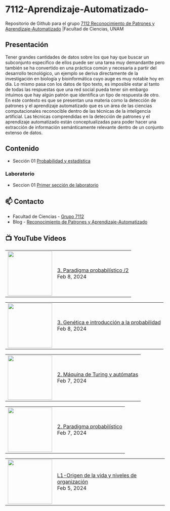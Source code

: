 # 7112-Aprendizaje-Automatizado-
Repositorio de Github para el grupo   [7112 Reconocimiento de Patrones y Aprendizaje-Automatizado](https://www.fciencias.unam.mx/docencia/horarios/presentacion/347481) |Facultad de Ciencias, UNAM

## Presentación
Tener grandes cantidades de datos sobre los que hay que buscar un subconjunto específico de ellos puede ser una tarea muy demandantte pero también se ha convertido en una práctica común y necesaria a partir del desarrollo tecnológico, un ejemplo se deriva directamente de la investigación en biología y bioinformática cuyo auge es muy notable hoy en día. Lo mismo pasa con los datos de tipo texto, es imposible estar al tanto de todas las respuestas que una red social pueda tener sin embargo intuimos que hay algún patrón que identifica un tipo de respuesta de otro. En este contexto es que se presentan una materia como la detección de patrones y el aprendizaje automatizado que es un área de las ciencias computacionales reconocible dentro de las técnicas de la inteligencia artificial. Las técnicas comprendidas en la detección de patrones y el aprendizaje automatizado están conceptualizadas para poder hacer una extracción de información semánticamente relevante dentro de un conjunto extenso de datos.

## Contenido
- Sección 01  [Probabilidad y estadística](https://github.com/7122-Aprendizaje-Automatizado/7112-Aprendizaje-Automatizado-/tree/main/Secci%C3%B3n%2001%20Probabilidad%20y%20Estadistica)

### Laboratorio
- Seccion 01  [Primer sección de laboratorio](https://github.com/7122-Aprendizaje-Automatizado/7112-Aprendizaje-Automatizado-/tree/main/Secci%C3%B3n01-Laboratorio)


## 📫 Contacto
- Facultad de Ciencias - [Grupo 7112](https://www.fciencias.unam.mx/docencia/horarios/presentacion/347481)
- Blog - [Reconocimiento de Patrones y Aprendizaje-Automatizado](https://sites.google.com/view/patronesciencias/inicio)

##  📺 	YouTube Videos
<!-- BLOG-POST-LIST:START --><table><tr><td><a href="https://www.youtube.com/watch?v=mtSAf0CI0ug"><img width="140px" src="https://i.ytimg.com/vi/mtSAf0CI0ug/mqdefault.jpg"></a></td>
<td><a href="https://www.youtube.com/watch?v=mtSAf0CI0ug">3. Paradigma probabilístico /2</a><br/>Feb 8, 2024</td></tr></table>
<table><tr><td><a href="https://www.youtube.com/watch?v=viTuyBtvQ_E"><img width="140px" src="https://i.ytimg.com/vi/viTuyBtvQ_E/mqdefault.jpg"></a></td>
<td><a href="https://www.youtube.com/watch?v=viTuyBtvQ_E">3. Genética e introducción a la probabilidad</a><br/>Feb 8, 2024</td></tr></table>
<table><tr><td><a href="https://www.youtube.com/watch?v=DMVTy8TJ2G4"><img width="140px" src="https://i.ytimg.com/vi/DMVTy8TJ2G4/mqdefault.jpg"></a></td>
<td><a href="https://www.youtube.com/watch?v=DMVTy8TJ2G4">2. Máquina de Turing y autómatas</a><br/>Feb 7, 2024</td></tr></table>
<table><tr><td><a href="https://www.youtube.com/watch?v=ZRGvKNRATnk"><img width="140px" src="https://i.ytimg.com/vi/ZRGvKNRATnk/mqdefault.jpg"></a></td>
<td><a href="https://www.youtube.com/watch?v=ZRGvKNRATnk">2. Paradigma probabilístico</a><br/>Feb 7, 2024</td></tr></table>
<table><tr><td><a href="https://www.youtube.com/watch?v=QixcgZUy0zw"><img width="140px" src="https://i.ytimg.com/vi/QixcgZUy0zw/mqdefault.jpg"></a></td>
<td><a href="https://www.youtube.com/watch?v=QixcgZUy0zw">L1-Origen de la vida y niveles de organización</a><br/>Feb 5, 2024</td></tr></table>
<!-- BLOG-POST-LIST:END -->
